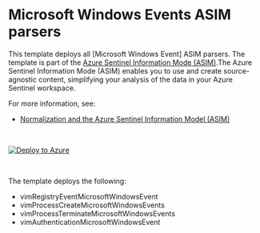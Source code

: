 # Microsoft Windows Events ASIM parsers

This template deploys all [Microsoft Windows Event] ASIM parsers. The template is part of the [Azure Sentinel Information Mode (ASIM)](https://aka.ms/AzSentinelNormalization).The Azure Sentinel Information Mode (ASIM) enables you to use and create source-agnostic content, simplifying your analysis of the data in your Azure Sentinel workspace.

For more information, see:
- [Normalization and the Azure Sentinel Information Model (ASIM)](https://aka.ms/AzSentinelNormalization)

<br>

[![Deploy to Azure](https://aka.ms/deploytoazurebutton)](https://aka.ms/AzSentinelWindowsEventARM)

<br>

The template deploys the following:
 * vimRegistryEventMicrosoftWindowsEvent
 * vimProcessCreateMicrosoftWindowsEvents
 * vimProcessTerminateMicrosoftWindowsEvents
 * vimAuthenticationMicrosoftWindowsEvent  

<br>
